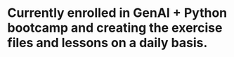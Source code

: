 # Currently enrolled in GenAI + Python bootcamp and creating the exercise files and lessons on a daily basis.
